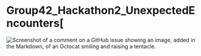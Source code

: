 # Group42_Hackathon2_UnexpectedEncounters[
![Screenshot of a comment on a GitHub issue showing an image, added in the Markdown, of an Octocat smiling and raising a tentacle.](https://ibb.co/K6mXZYs)



